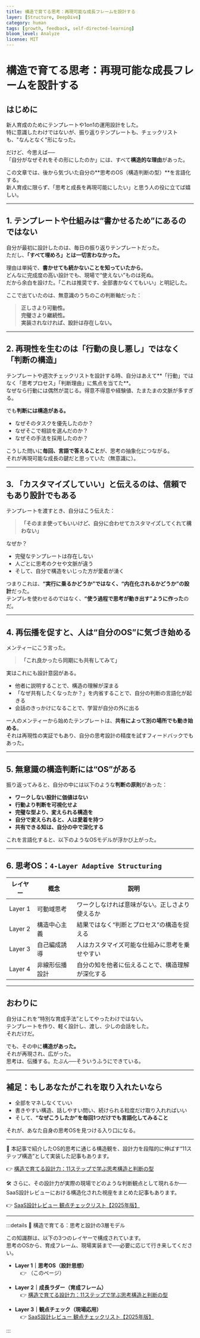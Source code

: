 ```yaml
---
title: 構造で育てる思考：再現可能な成長フレームを設計する
layer: [Structure, DeepDive]
category: human
tags: [growth, feedback, self-directed-learning]
bloom_level: Analyze
license: MIT
---
```


# **構造で育てる思考：再現可能な成長フレームを設計する**

## はじめに

新人育成のためにテンプレートや1on1の運用設計をした。  
特に意識したわけではないが、振り返りテンプレートも、チェックリストも、"なんとなく"形になった。  

だけど、今思えば──  
「自分がなぜそれをその形にしたのか」には、すべて**構造的な理由**があった。  

この文章では、後から気づいた自分の**思考のOS（構造判断の型）**を言語化する。  
新人育成に限らず、「思考と成長を再現可能にしたい」と思う人の役に立てば嬉しい。

---

## 1. テンプレートや仕組みは“書かせるため”にあるのではない

自分が最初に設計したのは、毎日の振り返りテンプレートだった。  
ただし、**「すべて埋めろ」とは一切言わなかった。**

理由は単純で、**書かせても続かないことを知っていたから**。  
どんなに完成度の高い設計でも、現場で“使えない”ものは死ぬ。  
だから余白を設けた。「これは推奨です、全部書かなくてもいい」と明記した。

ここで出ていたのは、無意識のうちのこの判断軸だった：

> **正しさより可動性。  
> 完璧さより継続性。  
> 実装されなければ、設計は存在しない。**

---

## 2. 再現性を生むのは「行動の良し悪し」ではなく「判断の構造」

テンプレートや週次チェックリストを設計する時、自分はあえて**「行動」ではなく「思考プロセス」「判断理由」に焦点を当てた**。  
なぜなら行動には偶然が混じる。得意不得意や経験値、たまたまの文脈が多すぎる。

でも**判断には構造がある。**

- なぜそのタスクを優先したのか？  
- なぜそこで相談を選んだのか？  
- なぜその手法を採用したのか？

こうした問いに**毎回、言語で答えること**が、思考の抽象化につながる。  
それが再現可能な成長の鍵だと思っていた（無意識に）。

---

## 3. 「カスタマイズしていい」と伝えるのは、信頼でもあり設計でもある

テンプレートを渡すとき、自分はこう伝えた：

> **「そのまま使ってもいいけど、自分に合わせてカスタマイズしてくれて構わない」**

なぜか？

- 完璧なテンプレートは存在しない  
- 人ごとに思考のクセや文脈が違う  
- そして、自分で構造をいじった方が愛着が湧く

つまりこれは、**“実行に乗るかどうか”ではなく、“内在化されるかどうか”の設計**だった。  
テンプレを使わせるのではなく、**“使う過程で思考が動き出す”ように作った**のだ。

---

## 4. 再伝播を促すと、人は“自分のOS”に気づき始める

メンティーにこう言った。

> **「これ良かったら同期にも共有してみて」**

実はこれにも設計意図がある。

- 他者に説明することで、構造の理解が深まる  
- 「なぜ共有したくなったか？」を内省することで、自分の判断の言語化が起きる  
- 会話のきっかけになることで、学習が自分の外に出る

一人のメンティーから始めたテンプレートは、**共有によって別の場所でも動き始める**。  
それは再現性の実証でもあり、自分の思考設計の精度を試すフィードバックでもあった。

---

## 5. 無意識の構造判断には“OS”がある

振り返ってみると、自分の中には以下のような**判断の原則**があった：

- **ワークしない設計に価値はない**
- **行動より判断を可視化せよ**
- **完璧な型より、変えられる構造を**
- **自分で変えられると、人は愛着を持つ**
- **共有できる知は、自分の中で深化する**

これを言語化すると、以下のようなOSモデルが浮かび上がった。

---

## 6. 思考OS：`4-Layer Adaptive Structuring`

| レイヤー | 概念 | 説明 |
|----------|------|------|
| Layer 1 | 可動域思考 | ワークしなければ意味がない。正しさより使えるか |
| Layer 2 | 構造中心主義 | 結果ではなく“判断とプロセス”の構造を捉える |
| Layer 3 | 自己編成誘導 | 人はカスタマイズ可能な仕組みに思考を乗せやすい |
| Layer 4 | 非線形伝播設計 | 自分の知を他者に伝えることで、構造理解が深化する |

---

## おわりに

自分はこれを“特別な育成手法”としてやったわけではない。  
テンプレートを作り、軽く設計し、渡し、少しの会話をした。  
それだけだ。

でも、その中に**構造があった。**  
それが再現され、広がった。  
思考は、伝播する。たぶん──そういうふうにできている。

---

## 補足：もしあなたがこれを取り入れたいなら

- 全部をマネしなくていい  
- 書きやすい構造、話しやすい問い、続けられる粒度だけ取り入れればいい  
- そして、**“なぜこうしたか”を毎回1つだけでも言語化してみること**

それが、あなた自身の思考OSを見つける入り口になる。

---

📘 本記事で紹介したOS的思考に通じる構造観を、設計力を段階的に伸ばす“11ステップ構造”として実装した記事もあります。

👉 [構造で育てる設計力：11ステップで学ぶ思考構造と判断の型](https://zenn.dev/kanaria007/articles/e47a1b664171bd)

🛠 さらに、その設計力が実際の現場でどのような判断観点として現れるか──  
SaaS設計レビューにおける構造化された視座をまとめた記事もあります。

👉 [SaaS設計レビュー 観点チェックリスト【2025年版】](https://zenn.dev/kanaria007/articles/101e51dbcf2135)

---

:::details 🧭 構造で育てる：思考と設計の3層モデル

この知識群は、以下の3つのレイヤーで構成されています。  
思考のOSから、育成フレーム、現場実装まで──必要に応じて行き来してください。

- **Layer 1｜思考OS（設計思想）**  
　👉 （このページ）

- **Layer 2｜成長ラダー（育成フレーム）**  
　👉 [構造で育てる設計力：11ステップで学ぶ思考構造と判断の型](https://zenn.dev/kanaria007/articles/e47a1b664171bd)

- **Layer 3｜観点チェック（現場応用）**  
　👉 [SaaS設計レビュー 観点チェックリスト【2025年版】](https://zenn.dev/kanaria007/articles/101e51dbcf2135)

:::